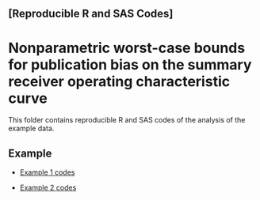 ## [Reproducible R and SAS Codes] 

# Nonparametric worst-case bounds for publication bias on the summary receiver operating characteristic curve

This folder contains reproducible R and SAS codes of the analysis of the example data.

## Example

- [Example 1 codes](Example1/)


- [Example 2 codes](Example2/)
